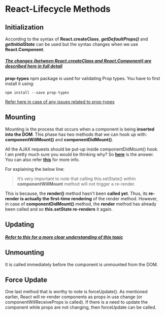 # React-Lifecycle Methods


## Initialization

According to the syntax of **React.createClass**, ***getDefaultProps()*** and ***getInitialState*** can be used but the syntax changes when we use **React.Component**.  

##### [The changes (between React.createClass and React.Component) are described here in full detail](https://toddmotto.com/react-create-class-versus-component/)

**prop-types** npm package is used for validating Prop types. You have to first install it using: 

	npm install --save prop-types

[Refer here in case of any issues related to prop-types](https://github.com/facebook/prop-types#installation)		


## Mounting

Mounting is the process that occurs when a component is being **inserted into the DOM**. This phase has two methods that we can hook up with: **componentWillMount()** and **componentDidMount()**.

All the AJAX requests should be put-up inside componentDidMount() hook.  
I am pretty much sure you would be thinking why? So **[here](https://daveceddia.com/where-fetch-data-componentwillmount-vs-componentdidmount/)** is the answer.  
You can also refer **[this](https://daveceddia.com/ajax-requests-in-react/)** for more info.


For explaining the below line:  
> It’s very important to note that calling this.setState() within **componentWillMount** method will not trigger a re-render.

This is because, the **render()** method hasn't been **called yet**. Thus, its **re-render is actually the first-time rendering** of the render method. However, in case of **componentDidMount()** method, the **render** method has already been called and so **this.setState re-renders** it again.


## Updating

##### [Refer to this for a more clear understanding of this topic](https://medium.com/react-ecosystem/react-components-lifecycle-ce09239010df)


## Unmounting

It is called immediately before the component is unmounted from the DOM.


## Force Update

One last method that is worthy to note is forceUpdate(). As mentioned earlier, React will re-render components as props in use change (or componentWillReceiveProps is called). If there is a need to update the component while props are not changing, then forceUpdate can be called.

